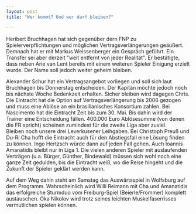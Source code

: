```yaml
---
layout: post
title: "Wer kommt? Und wer darf bleiben?"

---
```


Heribert Bruchhagen hat sich gegenüber dern FNP zu Spielerverpflichtungen und möglichen Vertragsverlängerungen geäußert. Demnach hat er mit Markus Weissenberger ein Gespräch geführt. Ein Transfer sei aber derzeit "weit entfernt von jeder Realität". Er bestätigte, dass neben Arie van Lent bereits mit einem weiteren Spieler Einigung erzielt wurde. Der Name soll jedoch weiter geheim bleiben.

Alexander Schur hat ein Vertragsangebot vorliegen und soll sich laut Bruchhagen bis Donnerstag entscheiden. Der Kapitän möchte jedoch noch bis nächste Woche Bedenkzeit erhalten. Sicher bleiben wird dagegen Chris. Die Eintracht hat die Option auf Vertragsverlängerung bis 2006 gezogen und muss eine Ablöse an ein brasilianisches Konsortium zahlen. Bei Nascimento hat die Eintracht Zeit bis zum 30. Mai. Bis dahin wird der Trainer eine Entscheidung fällen. 400.000 Euro Ablösesumme (von denen die FR spricht) scheinen zumindest für die zweite Liga aber zuviel.  
Bleiben noch unsere drei Leverkusener Leihgaben. Bei Christoph Preuß und Du-Ri Cha hofft die Eintracht auch für den Abstiegsfall eine Lösung finden zu können. Ingo Hertzsch würde dann auf jeden Fall gehen. Auch Ioannis Amanatidis bleibt nur in Liga 1. Die vielen anderen Spieler mit auslaufenden Verträgen (u.a. Bürger, Günther, Bindewald) müssen sich wohl noch eine ganze Zeit gedulden, bis die Eintracht weiß, wo die Reise hingeht und die Zukunft der Spieler geklärt werden kann.

Auf dem Weg dahin steht am Samstag das Auswärtsspiel in Wolfsburg auf dem Programm. Wahrscheinlich wird Willi Reimann mit Cha und Amanatidis das erfolgreiche Sturmduo vom Freiburg-Spiel (Beierle/Frommer) komplett austauschen. Oka Nikolov wird trotz seines leichten Muskelfaserrisses vermutlichen spielen können.
